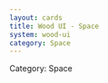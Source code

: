 ```yaml
---
layout: cards
title: Wood UI - Space
system: wood-ui
category: Space
---
```

<div class="alert alert-secondary mb-4"><span class="i18n innerHTML-category">Category: </span><span class="i18n innerHTML-cat-Space">Space</span></div>
